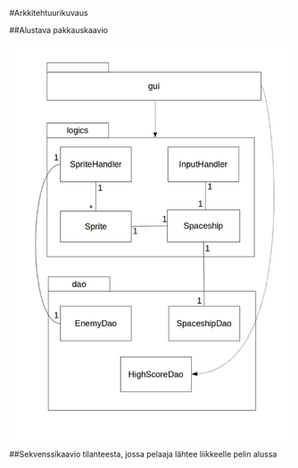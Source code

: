 #Arkkitehtuurikuvaus

##Alustava pakkauskaavio

![alustava pakkauskaavio](https://github.com/tkoukkar/ot-harjoitustyo/blob/master/dokumentaatio/pakkauskaavio.jpg)

##Sekvenssikaavio tilanteesta, jossa pelaaja lähtee liikkeelle pelin alussa
